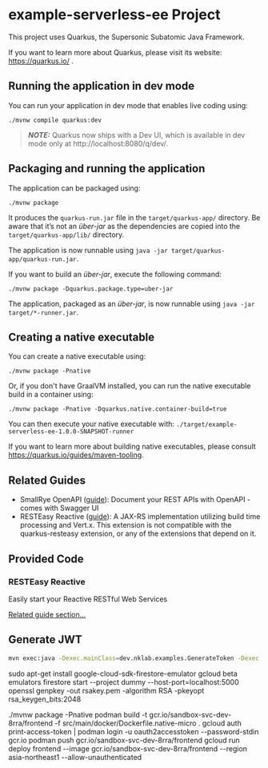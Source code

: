 # example-serverless-ee Project

This project uses Quarkus, the Supersonic Subatomic Java Framework.

If you want to learn more about Quarkus, please visit its website: https://quarkus.io/ .

## Running the application in dev mode

You can run your application in dev mode that enables live coding using:
```shell script
./mvnw compile quarkus:dev
```

> **_NOTE:_**  Quarkus now ships with a Dev UI, which is available in dev mode only at http://localhost:8080/q/dev/.

## Packaging and running the application

The application can be packaged using:
```shell script
./mvnw package
```
It produces the `quarkus-run.jar` file in the `target/quarkus-app/` directory.
Be aware that it’s not an _über-jar_ as the dependencies are copied into the `target/quarkus-app/lib/` directory.

The application is now runnable using `java -jar target/quarkus-app/quarkus-run.jar`.

If you want to build an _über-jar_, execute the following command:
```shell script
./mvnw package -Dquarkus.package.type=uber-jar
```

The application, packaged as an _über-jar_, is now runnable using `java -jar target/*-runner.jar`.

## Creating a native executable

You can create a native executable using: 
```shell script
./mvnw package -Pnative
```

Or, if you don't have GraalVM installed, you can run the native executable build in a container using: 
```shell script
./mvnw package -Pnative -Dquarkus.native.container-build=true
```

You can then execute your native executable with: `./target/example-serverless-ee-1.0.0-SNAPSHOT-runner`

If you want to learn more about building native executables, please consult https://quarkus.io/guides/maven-tooling.

## Related Guides

- SmallRye OpenAPI ([guide](https://quarkus.io/guides/openapi-swaggerui)): Document your REST APIs with OpenAPI - comes with Swagger UI
- RESTEasy Reactive ([guide](https://quarkus.io/guides/resteasy-reactive)): A JAX-RS implementation utilizing build time processing and Vert.x. This extension is not compatible with the quarkus-resteasy extension, or any of the extensions that depend on it.

## Provided Code

### RESTEasy Reactive

Easily start your Reactive RESTful Web Services

[Related guide section...](https://quarkus.io/guides/getting-started-reactive#reactive-jax-rs-resources)


## Generate JWT

```bash
mvn exec:java -Dexec.mainClass=dev.nklab.examples.GenerateToken -Dexec.classpathScope=test -Dsmallrye.jwt.sign.key.location=privateKey.pem
```


sudo apt-get install google-cloud-sdk-firestore-emulator
gcloud beta emulators firestore start --project dummy --host-port=localhost:5000
openssl genpkey -out rsakey.pem -algorithm RSA -pkeyopt rsa_keygen_bits:2048

./mvnw package -Pnative
podman build -t  gcr.io/sandbox-svc-dev-8rra/frontend  -f src/main/docker/Dockerfile.native-micro .
gcloud auth print-access-token | podman login -u oauth2accesstoken --password-stdin gcr.io
podman push gcr.io/sandbox-svc-dev-8rra/frontend
gcloud run deploy frontend --image gcr.io/sandbox-svc-dev-8rra/frontend --region asia-northeast1 --allow-unauthenticated
